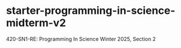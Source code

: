 # starter-programming-in-science-midterm-v2
420-SN1-RE: Programming In Science Winter 2025, Section 2
